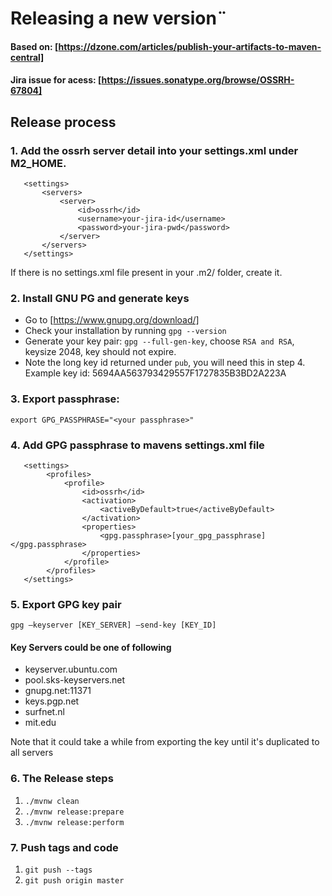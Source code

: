 # Releasing a new version¨

#### Based on: [https://dzone.com/articles/publish-your-artifacts-to-maven-central]

#### Jira issue for acess: [https://issues.sonatype.org/browse/OSSRH-67804]

## Release process

### 1. Add the ossrh server detail into your settings.xml under M2_HOME.
       <settings>
           <servers>
               <server>
                   <id>ossrh</id>
                   <username>your-jira-id</username>
                   <password>your-jira-pwd</password>
               </server>
           </servers>
       </settings>

If there is no settings.xml file present in your .m2/ folder, create it.

### 2. Install GNU PG and generate keys 

- Go to [https://www.gnupg.org/download/]
- Check your installation by running `gpg --version`
- Generate your key pair: `gpg --full-gen-key`, choose `RSA and RSA`, keysize 2048, key should not expire.
- Note the long key id returned under `pub`, you will need this in step 4. Example key id: 5694AA563793429557F1727835B3BD2A223A

### 3. Export passphrase:
`export GPG_PASSPHRASE="<your passphrase>"` 

### 4. Add GPG passphrase to mavens settings.xml file
       <settings>
            <profiles>
                <profile>
                    <id>ossrh</id>
                    <activation>
                        <activeByDefault>true</activeByDefault>
                    </activation>
                    <properties>
                        <gpg.passphrase>[your_gpg_passphrase]</gpg.passphrase>
                    </properties>
                </profile>
            </profiles> 
       </settings>

### 5. Export GPG key pair
`gpg –keyserver [KEY_SERVER] –send-key [KEY_ID]`

#### Key Servers could be one of following
- keyserver.ubuntu.com
- pool.sks-keyservers.net 
- gnupg.net:11371
- keys.pgp.net
- surfnet.nl
- mit.edu

Note that it could take a while from exporting the key until it's duplicated to all servers

### 6. The Release steps
1. `./mvnw clean`
2. `./mvnw release:prepare`
3. `./mvnw release:perform`

### 7. Push tags and code
1. `git push --tags`
2. `git push origin master`
